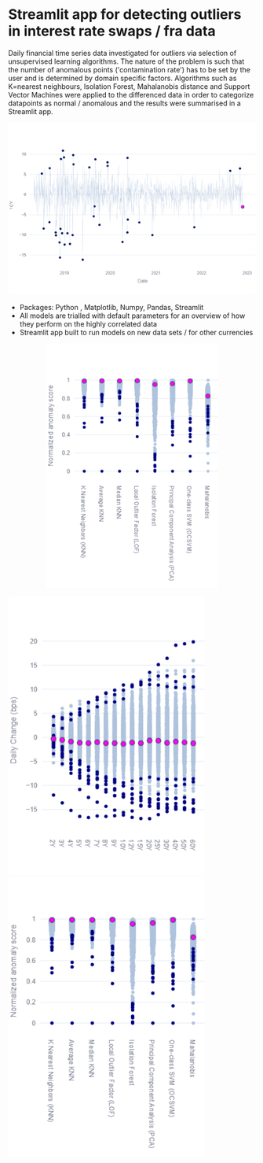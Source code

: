 # Streamlit app for detecting outliers in interest rate swaps / fra data

Daily financial time series data investigated for outliers via selection of unsupervised learning algorithms. The nature of the problem is such that the number of anomalous points ('contamination rate') has to be set by the user and is determined by domain specific factors. Algorithms such as K=nearest neighbours, Isolation Forest, Mahalanobis distance and Support Vector Machines were applied to the differenced data in order to categorize datapoints as normal / anomalous and the results were summarised in a Streamlit app.

<p align="center">
  <img src="/images//newplot_.png" width="700" title="hover text">
</p>

* Packages: Python , Matplotlib, Numpy, Pandas, Streamlit
* All models are trialled with default parameters for an overview of how they perform on the highly correlated data
* Streamlit app built to run models on new data sets / for other currencies 

<p align="center">
  <img src="/images//newplot.png" width="350" title="hover text">
</p>

<p float="left">
  <img src="/images/newplot (1).png" width="400" />
  <img src="/images//newplot.png" width="400"/> 
  
</p>

